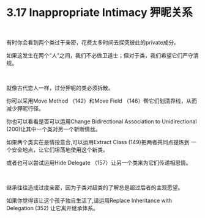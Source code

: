 # 3.17 Inappropriate Intimacy 狎昵关系

<br>

有时你会看到两个类过于亲密，花费太多时间去探究彼此的private成分。

如果这发生在两个“人”之间，我们不必做卫道士；但对于类，我们希望它们严守清规。

<br>

就像古代恋人一样，过分狎呢的类必须拆散。

你可以采用Move Method （142）和Move Field （146）帮它们划清界线，从而减少狎昵行径。

你也可以看看是否可以运用Change Bidirectional Association to Unidirectional (200)让其中一个类对另一个斩断情丝。

如果两个类实在是情投意合,可以运用Extract Class (149)把两者共同点提炼到 一个安全地点，让它们坦荡地使用这个新类。

或者也可以尝试运用Hide Delegate （157）让另一个类来为它们传递相思情。

<br>

继承往往造成过度亲密，因为子类对超类的了解总是超过后者的主观愿望。

如果你觉得该让这个孩子独自生活了,请运用Replace Inheritance with Delegation (352) 让它离开继承体系。

<br>

